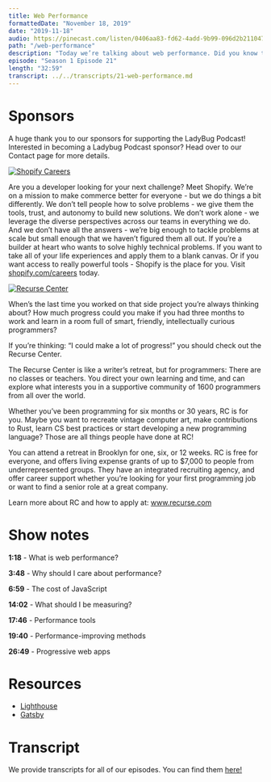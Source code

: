 ```yaml
---
title: Web Performance
formattedDate: "November 18, 2019"
date: "2019-11-18"
audio: https://pinecast.com/listen/0406aa83-fd62-4add-9b99-096d2b211047.mp3
path: "/web-performance"
description: "Today we’re talking about web performance. Did you know that 40% of users abandon sites that take more than 3s to load? Turns out making your sites fast is pretty important! In this episode we’ll talk about what web performance is, why we should care, and we’ll give you tips for optimizing performance and measuring it."
episode: "Season 1 Episode 21"
length: "32:59"
transcript: ../../transcripts/21-web-performance.md
---
```


# Sponsors

A huge thank you to our sponsors for supporting the LadyBug Podcast! Interested in becoming a Ladybug Podcast sponsor? Head over to our Contact page for more details.

<a class="image-link" target="_blank" href="https://www.shopify.com/careers"><img src="../../images/sponsors/shopify.svg" alt="Shopify Careers"></a>

Are you a developer looking for your next challenge? Meet Shopify. We’re on a mission to make commerce better for everyone - but we do things a bit differently. We don’t tell people how to solve problems - we give them the tools, trust, and autonomy to build new solutions. We don’t work alone - we leverage the diverse perspectives across our teams in everything we do. And we don’t have all the answers - we’re big enough to tackle problems at scale but small enough that we haven’t figured them all out. If you’re a builder at heart who wants to solve highly technical problems. If you want to take all of your life experiences and apply them to a blank canvas. Or if you want access to really powerful tools - Shopify is the place for you. Visit <a target="_blank" href="https://www.shopify.com/careers">shopify.com/careers</a> today.

<a class="image-link" target="_blank" href="https://www.recurse.com/about"><img src="../../images/sponsors/RC_logo.svg" alt="Recurse Center" /></a>

When’s the last time you worked on that side project you’re always thinking about? How much progress could you make if you had three months to work and learn in a room full of smart, friendly, intellectually curious programmers?

If you’re thinking: “I could make a lot of progress!” you should check out the Recurse Center.

The Recurse Center is like a writer’s retreat, but for programmers: There are no classes or teachers. You direct your own learning and time, and can explore what interests you in a supportive community of 1600 programmers from all over the world.

Whether you’ve been programming for six months or 30 years, RC is for you. Maybe you want to recreate vintage computer art, make contributions to Rust, learn CS best practices or start developing a new programming language? Those are all things people have done at RC!

You can attend a retreat in Brooklyn for one, six, or 12 weeks. RC is free for everyone, and offers living expense grants of up to \$7,000 to people from underrepresented groups. They have an integrated recruiting agency, and offer career support whether you’re looking for your first programming job or want to find a senior role at a great company.

Learn more about RC and how to apply at: www.recurse.com

# Show notes

**1:18** - What is web performance?

**3:48** - Why should I care about performance?

**6:59** - The cost of JavaScript

**14:02** - What should I be measuring?

**17:46** - Performance tools

**19:40** - Performance-improving methods

**26:49** - Progressive web apps

# Resources

- [Lighthouse](https://developers.google.com/web/tools/lighthouse)
- [Gatsby](https://www.gatsbyjs.org/)

# Transcript

We provide transcripts for all of our episodes. You can find them <a href="https://github.com/ladybug-podcast/ladybug-website/blob/master/transcripts/21-web-performance.md" target="_blank" class="highlight">here!</a>
